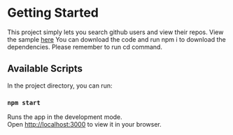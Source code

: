 # Getting Started

This project simply lets you search github users and view their repos. View the sample [here](https://find-github-users-seven.vercel.app/)
You can download the code and run npm i to download the dependencies. Please remember to run cd command.

## Available Scripts

In the project directory, you can run:

### `npm start`

Runs the app in the development mode.\
Open [http://localhost:3000](http://localhost:3000) to view it in your browser.

